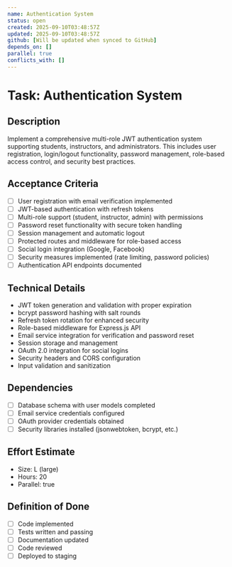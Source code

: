 ```yaml
---
name: Authentication System
status: open
created: 2025-09-10T03:48:57Z
updated: 2025-09-10T03:48:57Z
github: [Will be updated when synced to GitHub]
depends_on: []
parallel: true
conflicts_with: []
---
```


# Task: Authentication System

## Description
Implement a comprehensive multi-role JWT authentication system supporting students, instructors, and administrators. This includes user registration, login/logout functionality, password management, role-based access control, and security best practices.

## Acceptance Criteria
- [ ] User registration with email verification implemented
- [ ] JWT-based authentication with refresh tokens
- [ ] Multi-role support (student, instructor, admin) with permissions
- [ ] Password reset functionality with secure token handling
- [ ] Session management and automatic logout
- [ ] Protected routes and middleware for role-based access
- [ ] Social login integration (Google, Facebook)
- [ ] Security measures implemented (rate limiting, password policies)
- [ ] Authentication API endpoints documented

## Technical Details
- JWT token generation and validation with proper expiration
- bcrypt password hashing with salt rounds
- Refresh token rotation for enhanced security
- Role-based middleware for Express.js API
- Email service integration for verification and password reset
- Session storage and management
- OAuth 2.0 integration for social logins
- Security headers and CORS configuration
- Input validation and sanitization

## Dependencies
- [ ] Database schema with user models completed
- [ ] Email service credentials configured
- [ ] OAuth provider credentials obtained
- [ ] Security libraries installed (jsonwebtoken, bcrypt, etc.)

## Effort Estimate
- Size: L (large)
- Hours: 20
- Parallel: true

## Definition of Done
- [ ] Code implemented
- [ ] Tests written and passing
- [ ] Documentation updated
- [ ] Code reviewed
- [ ] Deployed to staging
